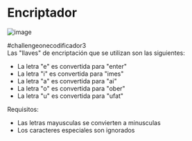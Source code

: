 # Encriptador

![image](https://user-images.githubusercontent.com/81784222/213278562-becc28ee-980c-4e94-b1e0-97259e2de19d.png)

#challengeonecodificador3  
Las "llaves" de encriptación que se utilizan son las siguientes:  
- La letra "e" es convertida para "enter"  
- La letra "i" es convertida para "imes"  
- La letra "a" es convertida para "ai"  
- La letra "o" es convertida para "ober"  
- La letra "u" es convertida para "ufat"  

Requisitos:  
- Las letras mayusculas se convierten a minusculas  
- Los caracteres especiales son ignorados
